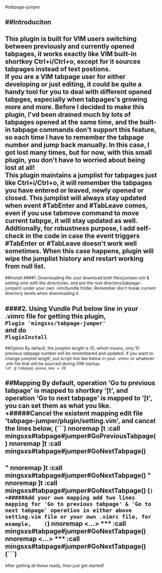 #tabpage-jumper

##Introduciton
----
This plugin is built for VIM users switching between previously and currently opened tabpages, it works exactly like VIM built-in shortkey Ctrl+i/Ctrl+o, except for it sources tabpages instead of text postions.     
If you are a VIM tabpage user for either developing or just editing, it could be quite a handy tool for you to deal with different opened tabpges, especially when tabpages's growing more and more. Before I decided to make this plugin, I'vd been drained much by lots of tabpages opened at the same time, and the built-in tabpage commands don't support this feature, so each time I have to remember the tabpage number and jump back manually. In this case, I got lost many times, but for now, with this small plugin, you don't have to worried about being lost at all!    
This plugin maintains a jumplist for tabpages just like Ctrl+i/Ctrl+o, it will remember the tabpages you have entered or leaved, newly opened or closed. This jumplist will always stay updated when event #TabEnter and #TabLeave comes, even if you use tabmove command to move current tabpge, it will stay updated as well.   
Addtionally, for robustness purpose, I add self-check in the code in case the event triggers #TabEnter or #TabLeave doesn't work well sometimes. When this case happens, plugin will wipe the jumplist history and restart working from null list.   
----
##Install
####1. Downloading file
Just download both files(jumper.vim & setting.vim) with the directories, and put the root directory(tabpage-jumper/) under your own .vim/bundle folder. Remember don't break current directory levels when downloading it.

####2. Using Vundle
Put below line in your .vimrc file for getting this plugin,   
`Plugin 'mingsxs/tabpage-jumper'`    
and do   
`PluginInstall`   
-----
##Option
By default, the jumplist length is 10, which means, only 10 previous tabpage number will be remembered and updated. If you want to change jumplist length, put script line like below in your .vimrc or whatever .vim file that will be sourced during VIM startup.   
`let g:tabpage_queue_max = 20`

##Mapping
By default, operation 'Go to previous tabpage' is mapped to shortkey '\[t', and operation 'Go to next tabpage' is mapped to '\[t', you can set them as what you like.
+#####Cancel the existent mapping
edit file 'tabpage-jumper/plugin/setting.vim', and cancel the lines below,
(```)
nnoremap <silent> [t :call mingsxs#tabpage#jumper#GoPreviousTabpage()<cr>
nnoremap <silent> ]t :call mingsxs#tabpage#jumper#GoNextTabpage()<cr>
-----------------------------------------------------------------------------
" nnoremap <silent> ]t :call mingsxs#tabpage#jumper#GoNextTabpage()<cr>
" nnoremap <silent> ]t :call mingsxs#tabpage#jumper#GoNextTabpage()<cr>
(```)
+#####Add your own mapping
add two lines mapping for 'Go to previous tabpage' & 'Go to next tabpage' operation in either above setting.vim file or your own .vimrc file, for example,   
(```)
nnoremap <silent> <...> *** :call mingsxs#tabpage#jumper#GoNextTabpage()<cr>
nnoremap <silent> <...> *** :call mingsxs#tabpage#jumper#GoNextTabpage()<cr>
(```)
------
After getting all these ready, then just get started!
